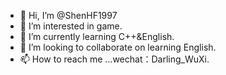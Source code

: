 - 👋 Hi, I’m @ShenHF1997
- 👀 I’m interested in game.
- 🌱 I’m currently learning C++&English.
- 💞️ I’m looking to collaborate on learning English.
- 📫 How to reach me ...wechat：Darling_WuXi.

<!---
ShenHF1997/ShenHF1997 is a ✨ special ✨ repository because its `README.md` (this file) appears on your GitHub profile.
You can click the Preview link to take a look at your changes.
--->
